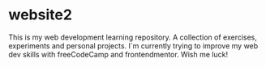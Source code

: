 # website2
This is my web development learning repository. A collection of exercises, experiments and personal projects.
I´m currently trying to improve my web dev skills with freeCodeCamp and frontendmentor.
Wish me luck!
